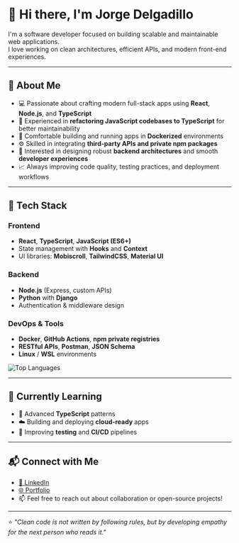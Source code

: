 # 👋 Hi there, I'm Jorge Delgadillo

I'm a software developer focused on building scalable and maintainable web applications.  
I love working on clean architectures, efficient APIs, and modern front-end experiences.

---

## 🧠 About Me

- 💻 Passionate about crafting modern full-stack apps using **React**, **Node.js**, and **TypeScript**
- 🔄 Experienced in **refactoring JavaScript codebases to TypeScript** for better maintainability
- 🐳 Comfortable building and running apps in **Dockerized** environments
- ⚙️ Skilled in integrating **third-party APIs and private npm packages**
- 🧩 Interested in designing robust **backend architectures** and smooth **developer experiences**
- 📈 Always improving code quality, testing practices, and deployment workflows

---

## 🧰 Tech Stack

### Frontend
- **React**, **TypeScript**, **JavaScript (ES6+)**
- State management with **Hooks** and **Context**
- UI libraries: **Mobiscroll**, **TailwindCSS**, **Material UI**

### Backend
- **Node.js** (Express, custom APIs)
- **Python** with **Django**
- Authentication & middleware design

### DevOps & Tools
- **Docker**, **GitHub Actions**, **npm private registries**
- **RESTful APIs**, **Postman**, **JSON Schema**
- **Linux** / **WSL** environments



![Top Languages](https://github-readme-stats.vercel.app/api/top-langs/?username=jorgedelgadillo&layout=compact&theme=radical)

---

## 🌱 Currently Learning

- 🧠 Advanced **TypeScript** patterns  
- ☁️ Building and deploying **cloud-ready** apps  
- 🧪 Improving **testing** and **CI/CD** pipelines  

---

## 📬 Connect with Me

- [💼 LinkedIn](https://www.linkedin.com/in/jorge-delgadillo/)  
- [🌐 Portfolio](https://jorgedelgadillo.com)
- 📫 Feel free to reach out about collaboration or open-source projects!

---

⭐️ _"Clean code is not written by following rules, but by developing empathy for the next person who reads it."_
